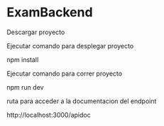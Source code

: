 # ExamBackend

Descargar proyecto

Ejecutar comando para desplegar proyecto

npm install

Ejecutar comando para correr proyecto

npm run dev

ruta para acceder a la documentacion del endpoint

http://localhost:3000/apidoc
